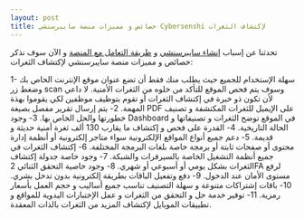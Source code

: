 ```yaml
---
layout: post
title: خصائص و مميزات منصة سايبرسنشي Cybersenshi لإكتشاف الثغرات
---
```


تحدثنا عن إسباب [إنشاء سايبرسنشي](https://blog.cybersenshi.com/why-we-have-created-cybersenshi/) و [طريقة التعامل مع المنصة](https://blog.cybersenshi.com/how-to-use-cybersenshi/) و الآن سوف نذكر خصائص و مميزات منصة سايبرسنشي لإكتشاف الثغرات:

1- سهلة الإستخدام للجميع حيث يطلب منك فقط أن تضع عنوان موقع الإنترنت الخاص بك وضغط زر scan وسوف يتم فحص الموقع للتأكد من خلوه من الثغرات الأمنية. لا داعي لأن تكون ذو خبرة في إكتشاف الثغرات أو تقوم بتوظيف موظفين لكي يقوموا بهذة المهمة.
2- يتم إرسال تقرير مفصل بصيغة PDF على الإيميل للثغرات المكتشفة و تصنيف خطورتها والحل الخاص بها.
3- وجود Dashboard في الموقع توضح الثغرات و تصنيفاتها و الحالة التاريخية.
4- القدرة على فحص و إكتشاف ما يقارب 130 ألف ثغرة أمنية حديثة و قديمة.
5- دعم جميع أنواع المواقع الإلكترونية سواء متاجر إلكترونية أو أنظمة إدارة محتوى أو صفحات ثابتة أو برمجة خاصة بلغات البرمجة المختلفة.
6- إكتشاف الثغرات في جميع أنظمة التشغيل الخاصة بالسيرفرات والشبكة.
7- وجود خاصة جدولة إكتشاف الثغرات بشكل يومي أو أسبوعي أو شهري.
8- وجود خاصية التحقق الثنائي 2FA لرفع مستوى الأمان عند الدخول.
9- دفع وتفعيل الباقات بطريقة إلكترونية بدون تدخل بشري.
10- باقات إشتراكات متنوعة و سهلة التصنيف تناسب جميع أساليب و حجم العمل بأسعار رمزية.
11- توفير خدمة حل و التحقق من الثغرات و عمل الإختبارات اليدوية للمواقع و تطبيقات الموبايل لإكتشاف المزيد من الثغرات بالذات المعقدة.
